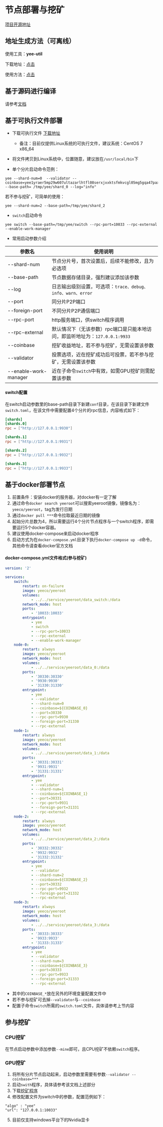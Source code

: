 # 节点部署与挖矿

[项目开源地址](https://github.com/yeeco/yeeroot)

## 地址生成方法（可离线）
使用工具：**yee-util**

下载地址：[点击](https://github.com/yeeco/yee-utils/releases)

使用方法：[点击](https://github.com/yeeco/yee-utils/blob/master/docs/Usage.md#account-tools)


## 基于源码进行编译
请参考[文档](https://github.com/yeeco/yeeroot/blob/master/README.md#install)

## 基于可执行文件部署
- 下载可执行文件 [下载地址](https://github.com/yeeco/yeeroot/releases)
  - 备注：目前仅提供Linux系统的可执行文件，建议系统：CentOS 7 x86_64
  
- 将文件拷贝到Linux系统中，位置随意，建议放在`/usr/local/bin`下

- 单个分片启动命令范例：
```shell script
yee --shard-num=0  --validator --coinbase=yee1yraer5mp29w607ultazarlhtfl08serxjxxktsfmkvcgl05mg5gqa47pax --base-path= /tmp/yee/shard_0 --log="info"
```
若不参与挖矿，可简单的使用：
```shell script
yee --shard-num=2 --base-path=/tmp/yee/shard_2
```

- `switch`启动命令
```shell script
yee switch --base-path=/tmp/yee/switch --rpc-port=10033 --rpc-external --enable-work-manager
``` 

- 常用启动参数介绍

参数名 | 使用说明
--- | ---
--shard-num | 节点分片号，首次设置后，后续不能修改，且为必选项
--base-path | 节点数据存储目录，强烈建议添加该参数
--log | 日志输出级别设置，可选项：`trace、debug、info、warn、error`
--port | 同分片P2P端口
--foreign-port | 不同分片P2P通信端口
--rpc-port | http服务端口，供switch程序调用
--rpc-external | 默认情况下（无该参数）rpc端口是只能本地访问，即监听地址为：`127.0.0.1:9933`
--coinbase | 挖矿收益地址，若不参与挖矿，无需设置该参数
--validator | 投票选项，近在挖矿成功后可投票，若不参与挖矿，无需设置该参数
--enable-work-manager | 近在子命令`switch`中有效，如需GPU挖矿则需配置该参数


#### switch配置

在switch启动参数里的base-path目录下新建`conf`目录，在该目录下新建文件`switch.toml`，在该文件中需要配置4个分片的rpc信息，内容格式如下：
```toml
[shards]
[shards.0]
rpc = ["http://127.0.0.1:9930"]

[shards.1]
rpc = ["http://127.0.0.1:9931"]

[shards.2]
rpc = ["http://127.0.0.1:9932"]

[shards.3]
rpc = ["http://127.0.0.1:9933"]
```

## 基于docker部署节点
1. 前置条件：安装docker的服务器，对docker有一定了解
2. 通过命令`docker search yeeroot`可以搜索yeeroot镜像，镜像名为：`yeeco/yeeroot`，tag为发行日期
3. 通过`docker pull ***`命令拉取最近日期的镜像
4. 起始分片总数为4，所以需要运行4个分片节点程序与一个switch程序，即需要运行5个docker容器。
5. 建议使用docker-compose来启动docker程序
6. 启动方式为在`docker-compose.yml`目录下执行`docker-compose up -d`命令，其他命令请查看docker官方文档

#### docker-compose.yml文件格式(参与挖矿)
```yaml
version: '2'

services:
    switch:
        restart: on-failure
        image: yeeco/yeeroot
        volumes:
            - ../../service/yeeroot/data_switch:/data
        network_mode: host
        ports:
            - '10033:10033'
        entrypoint:
            - yee
            - switch
            - --rpc-port=10033
            - --rpc-external
            - --enable-work-manager
    node-0:
        restart: always
        image: yeeco/yeeroot
        network_mode: host
        volumes:
            - ../../service/yeeroot/data_0:/data
        ports:
            - '30330:30330'
            - '9930:9930'
            - '31330:31330'
        entrypoint:
            - yee
            - --validator
            - --shard-num=0
            - --coinbase=${COINBASE_0}
            - --port=30330
            - --rpc-port=9930
            - --foreign-port=31330
            - --rpc-external
    node-1:
        restart: always
        image: yeeco/yeeroot
        network_mode: host
        volumes:
            - ../../service/yeeroot/data_1:/data
        ports:
            - '30331:30331'
            - '9931:9931'
            - '31331:31331'
        entrypoint:
            - yee
            - --validator
            - --shard-num=1
            - --coinbase=${COINBASE_1}
            - --port=30331
            - --rpc-port=9931
            - --foreign-port=31331
            - --rpc-external
    node-2:
        restart: always
        image: yeeco/yeeroot
        network_mode: host
        volumes:
            - ../../service/yeeroot/data_2:/data
        ports:
            - '30332:30332'
            - '9932:9932'
            - '31332:31332'
        entrypoint:
            - yee
            - --validator
            - --shard-num=2
            - --coinbase=${COINBASE_2}
            - --port=30332
            - --rpc-port=9932
            - --foreign-port=31332
            - --rpc-external
    node-3:
        restart: always
        image: yeeco/yeeroot
        network_mode: host
        volumes:
            - ../../service/yeeroot/data_3:/data
        ports:
            - '30333:30333'
            - '9933:9933'
            - '31333:31333'
        entrypoint:
            - yee
            - --validator
            - --shard-num=3
            - --coinbase=${COINBASE_3}
            - --port=30333
            - --rpc-port=9933
            - --foreign-port=31333
            - --rpc-external
```
- 其中的`COINBASE_*`放在另外的环境变量配置文件中
- 若不参与挖矿可去掉`--validator`与`--coinbase`
- 配置子命令`switch`所需的`switch.toml`文件，具体请参考上节内容

## 参与挖矿

### CPU挖矿
在节点启动参数中添加参数`--mine`即可，且CPU挖矿不依赖`switch`程序。

### GPU挖矿

1. 将所有分片节点启动起来，启动参数里需要有参数`--validator --coinbase=***`
2. 启动`swith`程序，具体请参考该文档上述部分
3. 下载[挖矿程序](https://github.com/yeeco/ccminer-yee/releases)
4. 修改配置文件为switch中的参数，配置范例如下：
```
"algo" : "yee"
"url": "127.0.0.1:10033"
```
5. 目前仅支持windows平台下的Nvidia显卡
